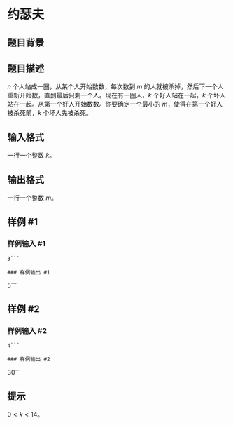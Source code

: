 # 约瑟夫

## 题目背景



## 题目描述

$n$ 个人站成一圈，从某个人开始数数，每次数到 $m$ 的人就被杀掉，然后下一个人重新开始数，直到最后只剩一个人。现在有一圈人，$k$ 个好人站在一起，$k$ 个坏人站在一起。从第一个好人开始数数。你要确定一个最小的 $m$，使得在第一个好人被杀死前，$k$ 个坏人先被杀死。


## 输入格式

一行一个整数 $k$。

## 输出格式

一行一个整数 $m$。

## 样例 #1

### 样例输入 #1
```
3```

### 样例输出 #1

```
5```

## 样例 #2

### 样例输入 #2
```
4```

### 样例输出 #2

```
30```

## 提示

$0\lt k\lt 14$。
